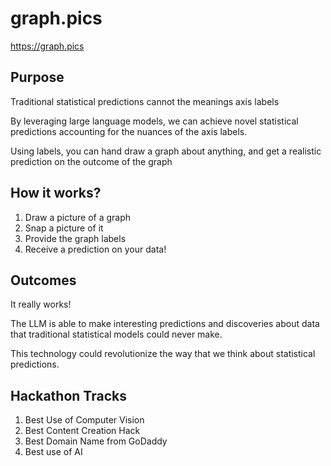 # graph.pics

https://graph.pics

## Purpose
Traditional statistical predictions cannot the meanings axis labels

By leveraging large language models, we can achieve novel statistical predictions accounting for the nuances of the axis labels.

Using labels, you can hand draw a graph about anything, and get a realistic prediction on the outcome of the graph

## How it works?
1. Draw a picture of a graph
2. Snap a picture of it
3. Provide the graph labels
4. Receive a prediction on your data!


## Outcomes
It really works!

The LLM is able to make interesting predictions and discoveries about data that traditional statistical models could never make.

This technology could revolutionize the way that we think about statistical predictions.

## Hackathon Tracks
1. Best Use of Computer Vision
2. Best Content Creation Hack
3. Best Domain Name from GoDaddy
4. Best use of AI
